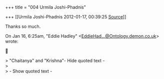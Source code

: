 +++
title = "004 Urmila Joshi-Phadnis"

+++
[[Urmila Joshi-Phadnis	2012-01-17, 00:39:25 [Source](https://groups.google.com/g/samskrita/c/s2n0LNY-8BY)]]



Thanks so much.  
  
On Jan 16, 6:25am, "Eddie Hadley" \<[EddieHad...@Ontology.demon.co.uk]()\>  
wrote:  



\> "Chaitanya" and "Krishna"- Hide quoted text -  
\>  
\> - Show quoted text -

